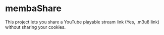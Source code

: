 # membaShare

This project lets you share a YouTube playable stream link (Yes, .m3u8 link) without sharing your cookies.

